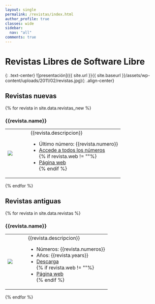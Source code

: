 ```yaml
---
layout: single
permalink: /revistas/index.html
author_profile: true
classes: wide
sidebar:
  nav: "all"
comments: true
---
```

# Revistas Libres de Software Libre
{: .text-center}
![presentación]({{ site.url }}{{ site.baseurl }}/assets/wp-content/uploads/2011/02/revistas.jpg){: .align-center}

## Revistas nuevas

{% for revista in site.data.revistas_new %}
### {{revista.name}}
<table>
<tr>
<td width="20%"><img src="img/{{revista.img}}"/></td>
<td>
{{revista.descripcion}}
<ul>
  <li>Último número: {{revista.numero}}</li>
  <li><a href="{{revista.url}}">Accede a todos los números</a></li>
  {% if revista.web != ""%}
  <li><a href="{{revista.web}}">Página web</a></li>
  {% endif %}
</ul>
</td>
</tr>
</table>
{% endfor %}

## Revistas antiguas
{% for revista in site.data.revistas %}
### {{revista.name}}
<table>
<tr>
<td width="20%"><img src="img/{{revista.img}}"/></td>
<td>
{{revista.descripcion}}
<ul>
  <li>Números: {{revista.numeros}}</li>
  <li>Años: {{revista.years}}</li>
  <li><a href="{{revista.url}}">Descarga</a></li>
  {% if revista.web != ""%}
  <li><a href="{{revista.web}}">Página web</a></li>
  {% endif %}
</ul>
</td>
</tr>
</table>
{% endfor %}
